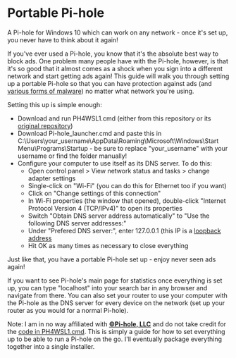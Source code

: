 # Portable Pi-hole
A Pi-hole for Windows 10 which can work on any network - once it's set up, you never have to think about it again!





If you've ever used a Pi-hole, you know that it's the absolute best way to block ads. One problem many people have with the Pi-hole, however, is that it's so good that it almost comes as a shock when you sign into a different network and start getting ads again! This guide will walk you through setting up a portable Pi-hole so that you can have protection against ads (and [various forms of malware](https://en.wikipedia.org/wiki/DNS_hijacking)) no matter what network you're using.

Setting this up is simple enough:

 - Download and run PH4WSL1.cmd (either from this repository or its [original repository](https://github.com/DesktopECHO/Pi-Hole-for-WSL1))
 - Download Pi-hole_launcher.cmd and paste this in C:\Users\your_username\AppData\Roaming\Microsoft\Windows\Start Menu\Programs\Startup - be sure to replace "your_username" with your username or find the folder manually!
 - Configure your computer to use itself as its DNS server. To do this:
   - Open control panel > View network status and tasks > change adapter settings
   - Single-click on "Wi-Fi" (you can do this for Ethernet too if you want)
   - Click on "Change settings of this connection"
   - In Wi-Fi properties (the window that opened), double-click "Internet Protocol Version 4 (TCP/IPv4)" to open its properties
   - Switch "Obtain DNS server address automatically" to "Use the following DNS server addresses:"
   - Under "Prefered DNS server:", enter 127.0.0.1 (this IP is a [loopback address](https://www.pcmag.com/encyclopedia/term/loopback-address)
   - Hit OK as many times as necessary to close everything

Just like that, you have a portable Pi-hole set up - enjoy never seen ads again!

If you want to see Pi-hole's main page for statistics once everything is set up, you can type "localhost" into your search bar in any browser and navigate from there. You can also set your router to use your computer with the Pi-hole as the DNS server for every device on the network (set up your router as you would for a normal Pi-hole).




Note: I am in no way affiliated with [**©Pi-hole, LLC**](https://pi-hole.net) and do not take credit for the [code in PH4WSL1.cmd](https://github.com/DesktopECHO/Pi-Hole-for-WSL1). This is simply a guide for how to set everything up to be able to run a Pi-hole on the go. I'll eventually package everything together into a single installer.
